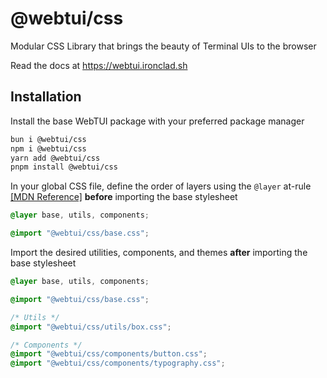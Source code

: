 # @webtui/css

Modular CSS Library that brings the beauty of Terminal UIs to the browser

Read the docs at https://webtui.ironclad.sh

## Installation

Install the base WebTUI package with your preferred package manager

```bash
bun i @webtui/css
npm i @webtui/css
yarn add @webtui/css
pnpm install @webtui/css
```

In your global CSS file, define the order of layers using the `@layer` at-rule [[MDN Reference]](https://developer.mozilla.org/en-US/docs/Web/CSS/@layer) **before** importing the base stylesheet

```css
@layer base, utils, components;

@import "@webtui/css/base.css";
```

Import the desired utilities, components, and themes **after** importing the base stylesheet

```css
@layer base, utils, components;

@import "@webtui/css/base.css";

/* Utils */
@import "@webtui/css/utils/box.css";

/* Components */
@import "@webtui/css/components/button.css";
@import "@webtui/css/components/typography.css";
```
